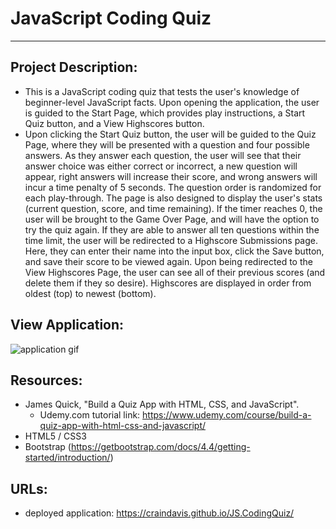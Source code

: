 # JavaScript Coding Quiz
----------------------------------------------------------------------------------
## Project Description:
* This is a JavaScript coding quiz that tests the user's knowledge of beginner-level JavaScript facts. Upon opening the application, the user is guided to the Start Page, which provides play instructions, a Start Quiz button, and a View Highscores button.
* Upon clicking the Start Quiz button, the user will be guided to the Quiz Page, where they will be presented with a question and four possible answers. As they answer each question, the user will see that their answer choice was either correct or incorrect, a new question will appear, right answers will increase their score, and wrong answers will incur a time penalty of 5 seconds. The question order is randomized for each play-through. The page is also designed to display the user's stats (current question, score, and time remaining). If the timer reaches 0, the user will be brought to the Game Over Page, and will have the option to try the quiz again. If they are able to answer all ten questions within the time limit, the user will be redirected to a Highscore Submissions page. Here, they can enter their name into the input box, click the Save button, and save their score to be viewed again. Upon being redirected to the View Highscores Page, the user can see all of their previous scores (and delete them if they so desire). Highscores are displayed in order from oldest (top) to newest (bottom).

## View Application:
![application gif](images/CodeQuiz.gif)

## Resources:
* James Quick, "Build a Quiz App with HTML, CSS, and JavaScript".
    * Udemy.com tutorial link: https://www.udemy.com/course/build-a-quiz-app-with-html-css-and-javascript/
* HTML5 / CSS3
* Bootstrap (https://getbootstrap.com/docs/4.4/getting-started/introduction/)

## URLs:
* deployed application: https://craindavis.github.io/JS.CodingQuiz/
